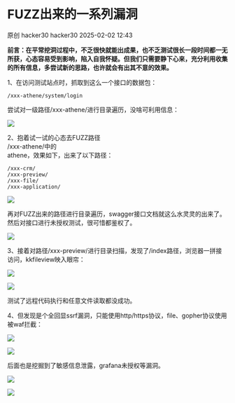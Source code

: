 #  FUZZ出来的一系列漏洞   
原创 hacker30  hacker30   2025-02-02 12:43  
  
**前言：在平常挖洞过程中，不乏很快就能出成果，也不乏测试很长一段时间都一无所获，心态容易受到影响，陷入自我怀疑。但我们只需要静下心来，充分利用收集的所有信息，多尝试新的思路，也许就会有出其不意的效果。**  
  
1、在访问测试站点时，抓取到这么一个接口的数据包：  
```
/xxx-athene/system/login
```  
  
尝试对一级路径/xxx-athene/进行目录遍历，没啥可利用信息：  
  
![](https://mmbiz.qpic.cn/sz_mmbiz_png/5pwHn9fR3RlDyzwaHiboHSPT4C1Xj7oXbbPnGJsIRdaf1wtuiaRpibLhiavBDVENia9S2GB6ibibV1XtIj7IsiaL2DnN1w/640?wx_fmt=png&from=appmsg "")  
  
2、抱着试一试的心态去FUZZ路径  
/xxx-athene/中的  
athene，效果如下，出来了以下路径：  
```
/xxx-crm/
/xxx-preview/
/xxx-file/
/xxx-application/
```  
  
![](https://mmbiz.qpic.cn/sz_mmbiz_png/5pwHn9fR3RnH46vJvCFHOgCKV5Y3UaCdyYib4lY64qZS1llflJLpzqWDJGjwrzgtwicazQ4R4m3NpYMVdVEeqY8w/640?wx_fmt=png&from=appmsg "")  
  
再对FUZZ出来的路径进行目录遍历，swagger接口文档就这么水灵灵的出来了。  
然后对接口进行未授权测试，很可惜都鉴权了。  
  
![](https://mmbiz.qpic.cn/sz_mmbiz_png/5pwHn9fR3RlDyzwaHiboHSPT4C1Xj7oXbzurVEQU51etQyXIHpBnM909dsQRshf0gWibrXQnibAloCBqAE2ojUtDQ/640?wx_fmt=png&from=appmsg "")  
  
3、接着对路径/xxx-preview/进行目录扫描，发现了/index路径，浏览器一拼接访问，kkfileview映入眼帘：  
  
![](https://mmbiz.qpic.cn/sz_mmbiz_png/5pwHn9fR3RlDyzwaHiboHSPT4C1Xj7oXbqQsE3ibx7vibc1f8sV1qpsNMt5fxZLVr7FVJbqFJRmUuibLCMG12JqG6A/640?wx_fmt=png&from=appmsg "")  
  
![](https://mmbiz.qpic.cn/sz_mmbiz_png/5pwHn9fR3RlDyzwaHiboHSPT4C1Xj7oXbmjX44QAFr8UqhvA3mjLnbhsI0bQK6Yoico6ic5KK2sTDM9oPpHib0nYuA/640?wx_fmt=png&from=appmsg "")  
  
测试了远程代码执行和任意文件读取都没成功。  
  
4、但发现是个全回显ssrf漏洞，只能使用http/https协议，file、gopher协议使用被waf拦截：  
  
![](https://mmbiz.qpic.cn/sz_mmbiz_png/5pwHn9fR3RnH46vJvCFHOgCKV5Y3UaCd8EnF9SFwRXB5ufS4YHPZ0FFTyBhS8gV59oBCpouicmQsLB2XKOayicnQ/640?wx_fmt=png&from=appmsg "")  
  
![](https://mmbiz.qpic.cn/sz_mmbiz_png/5pwHn9fR3RlDyzwaHiboHSPT4C1Xj7oXbL9WwCuHoq9UkUt5olWqpb7OicFOTcwz7IpEic60zvYfu35N7RwIzzYZw/640?wx_fmt=png&from=appmsg "")  
  
后面也是挖掘到了敏感信息泄露，grafana未授权等漏洞。  
  
![](https://mmbiz.qpic.cn/sz_mmbiz_png/5pwHn9fR3RlDyzwaHiboHSPT4C1Xj7oXbibJ5TNpc4u1cibydlCalkP3yDcntLPYiapEIqicwic0gTsgwRRKImwjfsbQ/640?wx_fmt=png&from=appmsg "")  
  
![](https://mmbiz.qpic.cn/sz_mmbiz_png/5pwHn9fR3RlDyzwaHiboHSPT4C1Xj7oXbugMqAb4KmuYpykGVYBX5PUtTJqj18KvCuliblAXuhN4pUqk3koiaXafw/640?wx_fmt=png&from=appmsg "")  
  
